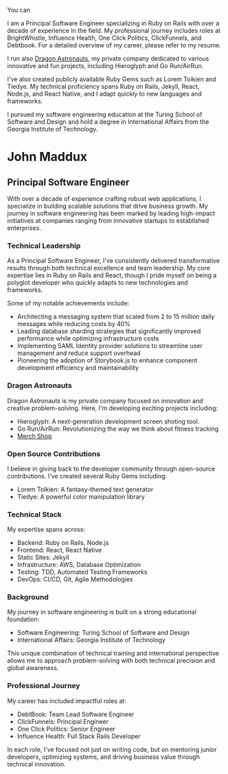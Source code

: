 

You can

I am a Principal Software Engineer specializing in Ruby on Rails with over a decade of experience in the field. My professional journey includes roles at BrightWhistle, Influence Health, One Click Politics, ClickFunnels, and Debtbook. For a detailed overview of my career, please refer to my resume.

I run also [Dragon Astronauts](https://dragonastronauts.com), my private company dedicated to various innovative and fun projects, including Hieroglyph and Go Run/AirRun. 

I've also created publicly available Ruby Gems such as Lorem Tolkien and Tiedye. My technical proficiency spans Ruby on Rails, Jekyll, React, Node.js, and React Native, and I adapt quickly to new languages and frameworks.

I pursued my software engineering education at the Turing School of Software and Design and hold a degree in International Affairs from the Georgia Institute of Technology.



# John Maddux
## Principal Software Engineer

With over a decade of experience crafting robust web applications, I specialize in building scalable solutions that drive business growth. My journey in software engineering has been marked by leading high-impact initiatives at companies ranging from innovative startups to established enterprises.

### Technical Leadership

As a Principal Software Engineer, I've consistently delivered transformative results through both technical excellence and team leadership. My core expertise lies in Ruby on Rails and React, though I pride myself on being a polyglot developer who quickly adapts to new technologies and frameworks.

Some of my notable achievements include:
- Architecting a messaging system that scaled from 2 to 15 million daily messages while reducing costs by 40%
- Leading database sharding strategies that significantly improved performance while optimizing infrastructure costs
- Implementing SAML Identity provider solutions to streamline user management and reduce support overhead
- Pioneering the adoption of Storybook.js to enhance component development efficiency and maintainability

### Dragon Astronauts
Dragon Astronauts is my private company focused on innovation and creative problem-solving. Here, I'm developing exciting projects including:
- Hieroglyph: A next-generation development screen shoting tool.
- Go Run/AirRun: Revolutionizing the way we think about fitness tracking
- [Merch Shop](https://dragonastronauts.myshopify.com/)

### Open Source Contributions

I believe in giving back to the developer community through open-source contributions. I've created several Ruby Gems including:
- Lorem Tolkien: A fantasy-themed text generator
- Tiedye: A powerful color manipulation library

### Technical Stack

My expertise spans across:
- Backend: Ruby on Rails, Node.js
- Frontend: React, React Native
- Static Sites: Jekyll
- Infrastructure: AWS, Database Optimization
- Testing: TDD, Automated Testing Frameworks
- DevOps: CI/CD, Git, Agile Methodologies

### Background

My journey in software engineering is built on a strong educational foundation:
- Software Engineering: Turing School of Software and Design
- International Affairs: Georgia Institute of Technology

This unique combination of technical training and international perspective allows me to approach problem-solving with both technical precision and global awareness.

### Professional Journey

My career has included impactful roles at:
- DebtBook: Team Lead Software Engineer
- ClickFunnels: Principal Engineer
- One Click Politics: Senior Engineer
- Influence Health: Full Stack Rails Developer

In each role, I've focused not just on writing code, but on mentoring junior developers, optimizing systems, and driving business value through technical innovation.
